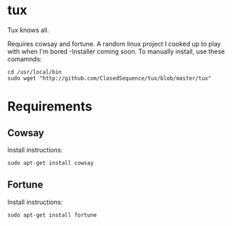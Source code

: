 # tux
Tux knows all.

Requires cowsay and fortune. A random linux project I cooked up to play with when I'm bored
-Installer coming soon.
To manually install, use these comamnds: 
```
cd /usr/local/bin
sudo wget "http://github.com/ClosedSequence/tux/blob/master/tux"
```
# Requirements
## Cowsay
Install instructions:

 `sudo apt-get install cowsay`


## Fortune
Install instructions:

`sudo apt-get install fortune`
